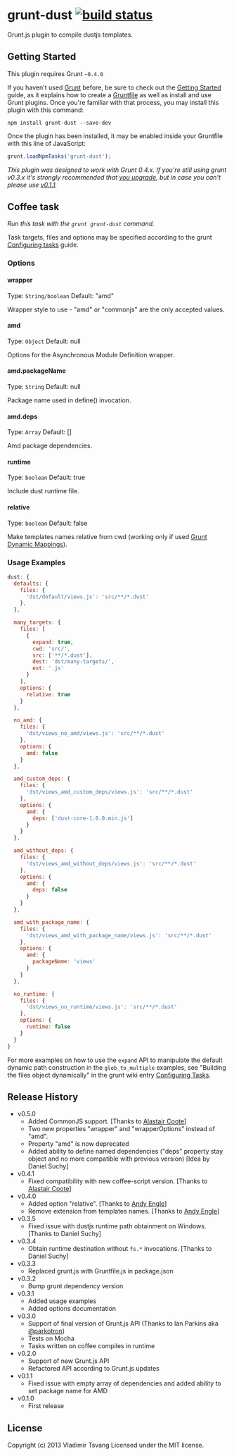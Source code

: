 # grunt-dust [![build status](https://secure.travis-ci.org/vtsvang/grunt-dust.png)](http://travis-ci.org/vtsvang/grunt-dust)

Grunt.js plugin to compile dustjs templates.

## Getting Started
This plugin requires Grunt `~0.4.0`

If you haven't used [Grunt](http://gruntjs.com/) before, be sure to check out the [Getting Started](http://gruntjs.com/getting-started) guide, as it explains how to create a [Gruntfile](http://gruntjs.com/sample-gruntfile) as well as install and use Grunt plugins. Once you're familiar with that process, you may install this plugin with this command:

```shell
npm install grunt-dust --save-dev
```

Once the plugin has been installed, it may be enabled inside your Gruntfile with this line of JavaScript:

```js
grunt.loadNpmTasks('grunt-dust');
```

*This plugin was designed to work with Grunt 0.4.x. If you're still using grunt v0.3.x it's strongly recommended that [you upgrade](http://gruntjs.com/upgrading-from-0.3-to-0.4), but in case you can't please use [v0.1.1](https://github.com/vtsvang/grunt-dust/tree/v0.1.0).*



## Coffee task
_Run this task with the `grunt grunt-dust` command._

Task targets, files and options may be specified according to the grunt [Configuring tasks](http://gruntjs.com/configuring-tasks) guide.
### Options

#### wrapper
Type: `String/boolean`
Default: "amd"

Wrapper style to use - "amd" or "commonjs" are the only accepted values.

#### amd
Type: `Object`
Default: null

Options for the Asynchronous Module Definition wrapper.

#### amd.packageName
Type: `String`
Default: null

Package name used in define() invocation.

#### amd.deps
Type: `Array`
Default: []

Amd package dependencies.

#### runtime
Type: `boolean`
Default: true

Include dust runtime file.

#### relative
Type: `boolean`
Default: false

Make templates names relative from cwd (working only if used [Grunt Dynamic Mappings](http://gruntjs.com/configuring-tasks#building-the-files-object-dynamically)).

### Usage Examples

```js
dust: {
  defaults: {
    files: {
      'dst/default/views.js': 'src/**/*.dust'
    },
  },

  many_targets: {
    files: [
      {
        expand: true,
        cwd: 'src/',
        src: ['**/*.dust'],
        dest: 'dst/many-targets/',
        ext: '.js'
      }
    ],
    options: {
      relative: true
    }
  },

  no_amd: {
    files: {
      'dst/views_no_amd/views.js': 'src/**/*.dust'
    },
    options: {
      amd: false
    }
  },

  amd_custom_deps: {
    files: {
      'dst/views_amd_custom_deps/views.js': 'src/**/*.dust'
    },
    options: {
      amd: {
        deps: ['dust-core-1.0.0.min.js']
      }
    }
  },

  amd_without_deps: {
    files: {
      'dst/views_amd_without_deps/views.js': 'src/**/*.dust'
    },
    options: {
      amd: {
        deps: false
      }
    }
  },

  amd_with_package_name: {
    files: {
      'dst/views_amd_with_package_name/views.js': 'src/**/*.dust'
    },
    options: {
      amd: {
        packageName: 'views'
      }
    }
  },

  no_runtime: {
    files: {
      'dst/views_no_runtime/views.js': 'src/**/*.dust'
    },
    options: {
      runtime: false
    }
  }
}
```

For more examples on how to use the `expand` API to manipulate the default dynamic path construction in the `glob_to_multiple` examples, see "Building the files object dynamically" in the grunt wiki entry [Configuring Tasks](http://gruntjs.com/configuring-tasks).

## Release History
* v0.5.0
  - Added CommonJS support. [Thanks to [Alastair Coote](https://github.com/alastaircoote)]
  - Two new properties "wrapper" and "wrapperOptions" instead of "amd".
  - Property "amd" is now deprecated
  - Added ability to define named dependencies ("deps" property stay object and no more compatible with previous version) [Idea by Daniel Suchy]
* v0.4.1
  - Fixed compatibility with new coffee-script version. [Thanks to [Alastair Coote](https://github.com/alastaircoote)]
* v0.4.0
  - Added option "relative". [Thanks to [Andy Engle](https://github.com/andyengle)]
  - Remove extension from templates names. [Thanks to [Andy Engle](https://github.com/andyengle)]
* v0.3.5
  - Fixed issue with dustjs runtime path obtainment on Windows. [Thanks to Daniel Suchy]
* v0.3.4
  - Obtain runtime destination without `fs.*` invocations. [Thanks to Daniel Suchy]
* v0.3.3
  - Replaced grunt.js with Gruntfile.js in package.json
* v0.3.2
  - Bump grunt dependency version
* v0.3.1
  - Added usage examples
  - Added options documentation
* v0.3.0
  - Support of final version of Grunt.js API (Thanks to Ian Parkins aka [@parkotron](https://github.com/parkotron))
  - Tests on Mocha
  - Tasks written on coffee compiles in runtime
* v0.2.0
	- Support of new Grunt.js API
	- Refactored API according to Grunt.js updates
* v0.1.1
	- Fixed issue with empty array of dependencies and added ability to set package name for AMD
* v0.1.0
	- First release

## License
Copyright (c) 2013 Vladimir Tsvang
Licensed under the MIT license.
